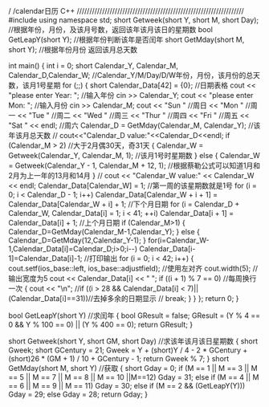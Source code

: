 / /calendar日历 C++
//////////////////////////////////////////////////////////////////
#include <iostream>
using namespace std;
short Getweek(short Y, short M, short Day); //根据年份，月份，及该月号数，返回该年该月该日的星期数
bool GetLeapY(short Y);                     //根据年份判断该年是否闰年
short GetMday(short M, short Y);            //根据年份月份 返回该月总天数

int main()
{
  int i = 0;
  short Calendar_Y, Calendar_M, Calendar_D,Calendar_W; //Calendar_Y/M/Day/D/W年份，月份，该月份的总天数，该月1号星期
  for (;;)
  {
    short Calendar_Data[42] = {0}; //日期表格
    cout << "please enter Year: "; //输入年份
    cin >> Calendar_Y;
    cout << "please enter Mon: "; //输入月份
    cin >> Calendar_M;
    cout << "Sun   "                              //周日
         << "Mon   "                              //周一
         << "Tue   "                              //周二
         << "Wed   "                              //周三
         << "Thur  "                              //周四
         << "Fri   "                              //周五
         << "Sat   " << endl;                     //周六
    Calendar_D = GetMday(Calendar_M, Calendar_Y); //该年该月总天数
  // cout<<"Calendar_D  value:"<<Calendar_D<<endl;
    if (Calendar_M > 2)                           //大于2月偶30天，奇31天
    {
      Calendar_W = Getweek(Calendar_Y, Calendar_M, 1); //该月1号时星期数
    }
    else
    {
      Calendar_W = Getweek(Calendar_Y - 1, Calendar_M + 12, 1); //根据蔡勒公式可以知道1月和2月为上一年的13月和14月
    }
   // cout << "Calendar_W  value:" << Calendar_W << endl;
    Calendar_Data[Calendar_W] = 1; //第一周的该星期数就是1号
    for (i = 0; i < Calendar_D - 1; i++)
      Calendar_Data[Calendar_W + i + 1] = Calendar_Data[Calendar_W + i] + 1;
      //下个月日期
    for (i = Calendar_D + Calendar_W, Calendar_Data[i] = 1; i < 41; ++i)
      Calendar_Data[i + 1] = Calendar_Data[i] + 1;
      //上个月日期
    if (Calendar_M>1) {
        Calendar_D=GetMday(Calendar_M-1,Calendar_Y);
      }
      else
      {
        Calendar_D=GetMday(12,Calendar_Y-1);
      }
     for(i=Calendar_W-1,Calendar_Data[i]=Calendar_D;i>0;i--)
      Calendar_Data[i-1]=Calendar_Data[i]-1;
    //打印输出
    for (i = 0; i < 42; i++)
    {
      cout.setf(ios_base::left, ios_base::adjustfield); //使用左对齐
      cout.width(5);                                    //输出宽度为5
      cout << Calendar_Data[i] << " ";
      if ((i + 1) % 7 == 0) //每周换行一次
      {
        cout << "\n";
        //if ((i > 28 && Calendar_Data[i] < 7)||(Calendar_Data[i]==31))//去掉多余的日期显示
         // break;
      }
    }
  };
  return 0;
}

bool GetLeapY(short Y) //求闰年
{
  bool GResult = false;
  GResult = (Y % 4 == 0 && Y % 100 == 0) || (Y % 400 == 0);
  return GResult;
}

short Getweek(short Y, short GM, short Day) //求该年该月该日星期数
{
  short Gweek;
  short GCentury = 21;
  Gweek = Y + (short)Y / 4 - 2 * GCentury + (short)26 * (GM + 1) / 10 + GCentury - 1;
  return Gweek % 7;
}
short GetMday(short M, short Y) //获取
{
  short Gday = 0;
  if (M == 1 || M == 3 || M == 5 || M == 7 || M == 8 || M == 10 ||M==12)
    Gday = 31;
  else if (M == 4 || M == 6 || M == 9 || M == 11)
    Gday = 30;
  else if (M == 2 && (GetLeapY(Y)))
    Gday = 29;
  else
    Gday = 28;
  return Gday;
}
